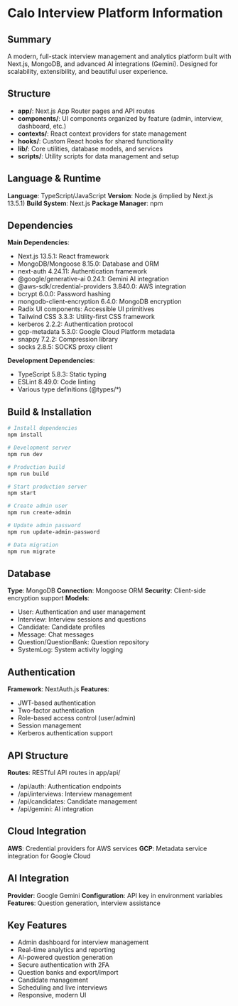 # Calo Interview Platform Information

## Summary
A modern, full-stack interview management and analytics platform built with Next.js, MongoDB, and advanced AI integrations (Gemini). Designed for scalability, extensibility, and beautiful user experience.

## Structure
- **app/**: Next.js App Router pages and API routes
- **components/**: UI components organized by feature (admin, interview, dashboard, etc.)
- **contexts/**: React context providers for state management
- **hooks/**: Custom React hooks for shared functionality
- **lib/**: Core utilities, database models, and services
- **scripts/**: Utility scripts for data management and setup

## Language & Runtime
**Language**: TypeScript/JavaScript
**Version**: Node.js (implied by Next.js 13.5.1)
**Build System**: Next.js
**Package Manager**: npm

## Dependencies
**Main Dependencies**:
- Next.js 13.5.1: React framework
- MongoDB/Mongoose 8.15.0: Database and ORM
- next-auth 4.24.11: Authentication framework
- @google/generative-ai 0.24.1: Gemini AI integration
- @aws-sdk/credential-providers 3.840.0: AWS integration
- bcrypt 6.0.0: Password hashing
- mongodb-client-encryption 6.4.0: MongoDB encryption
- Radix UI components: Accessible UI primitives
- Tailwind CSS 3.3.3: Utility-first CSS framework
- kerberos 2.2.2: Authentication protocol
- gcp-metadata 5.3.0: Google Cloud Platform metadata
- snappy 7.2.2: Compression library
- socks 2.8.5: SOCKS proxy client

**Development Dependencies**:
- TypeScript 5.8.3: Static typing
- ESLint 8.49.0: Code linting
- Various type definitions (@types/*)

## Build & Installation
```bash
# Install dependencies
npm install

# Development server
npm run dev

# Production build
npm run build

# Start production server
npm start

# Create admin user
npm run create-admin

# Update admin password
npm run update-admin-password

# Data migration
npm run migrate
```

## Database
**Type**: MongoDB
**Connection**: Mongoose ORM
**Security**: Client-side encryption support
**Models**:
- User: Authentication and user management
- Interview: Interview sessions and questions
- Candidate: Candidate profiles
- Message: Chat messages
- Question/QuestionBank: Question repository
- SystemLog: System activity logging

## Authentication
**Framework**: NextAuth.js
**Features**:
- JWT-based authentication
- Two-factor authentication
- Role-based access control (user/admin)
- Session management
- Kerberos authentication support

## API Structure
**Routes**: RESTful API routes in app/api/
- /api/auth: Authentication endpoints
- /api/interviews: Interview management
- /api/candidates: Candidate management
- /api/gemini: AI integration

## Cloud Integration
**AWS**: Credential providers for AWS services
**GCP**: Metadata service integration for Google Cloud

## AI Integration
**Provider**: Google Gemini
**Configuration**: API key in environment variables
**Features**: Question generation, interview assistance

## Key Features
- Admin dashboard for interview management
- Real-time analytics and reporting
- AI-powered question generation
- Secure authentication with 2FA
- Question banks and export/import
- Candidate management
- Scheduling and live interviews
- Responsive, modern UI